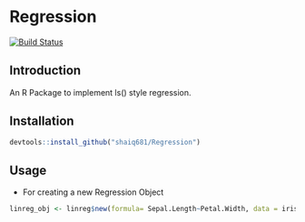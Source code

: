 # Regression


[![Build Status](https://travis-ci.org/shaiq681/Regression.svg?branch=master)](https://travis-ci.org/shaiq681/Regression)

## Introduction

An R Package to implement ls() style regression.

## Installation

```r
devtools::install_github("shaiq681/Regression")
```

## Usage

- For creating a new Regression Object

```r
linreg_obj <- linreg$new(formula= Sepal.Length~Petal.Width, data = iris, use.qr = F)
```



